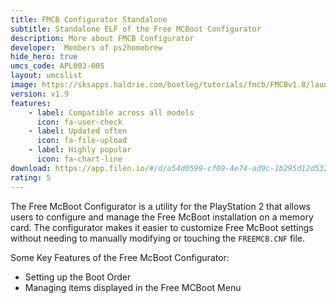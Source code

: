 ```yaml
---
title: FMCB Configurator Standalone
subtitle: Standalone ELF of the Free MCBoot Configurator
description: More about FMCB Configurator
developer:  Members of ps2homebrew
hide_hero: true
umcs_code: APL003-005
layout: umcslist
image: https://sksapps.haldrie.com/bootleg/tutorials/fmcb/FMCBv1.8/launch_k.jpg
version: v1.9
features:
    - label: Compatible across all models
      icon: fa-user-check
    - label: Updated often
      icon: fa-file-upload
    - label: Highly popular
      icon: fa-chart-line
download: https://app.filen.io/#/d/a54d0599-cf09-4e74-ad9c-1b295d12d532#3Jqd7KDsfweqRb3aWAQk5cYXeb5yx5Nt
rating: 5
---
```


The Free McBoot Configurator is a utility for the PlayStation 2 that allows users to configure and manage the Free McBoot installation on a memory card. 
The configurator makes it easier to customize Free McBoot settings without needing to manually modifying or touching the `FREEMCB.CNF` file.  

Some Key Features of the Free McBoot Configurator:
- Setting up the Boot Order
- Managing items displayed in the Free MCBoot Menu
